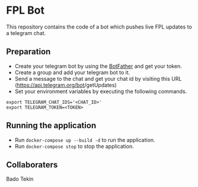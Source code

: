 # FPL Bot

This repository contains the code of a bot which pushes live FPL updates to a telegram chat.

## Preparation

* Create your telegram bot by using the [BotFather](https://core.telegram.org/bots#6-botfather) and get your token.
* Create a group and add your telegram bot to it.
* Send a message to the chat and get your chat id by visiting this URL (https://api.telegram.org/bot<TOKEN>/getUpdates)
* Set your environment variables by executing the following commands.
```
export TELEGRAM_CHAT_IDS='<CHAT_ID>'
export TELEGRAM_TOKEN=<TOKEN>
```

## Running the application

* Run `docker-compose up --build -d` to run the application.
* Run `docker-compose stop` to stop the application.

## Collaboraters

Bado Tekin